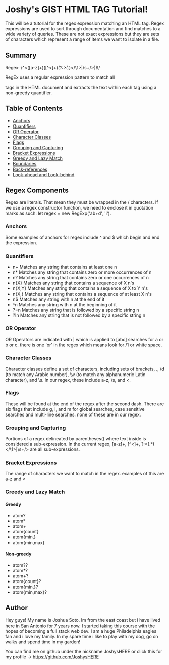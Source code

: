 # Joshy's GIST HTML TAG Tutorial!
This will be a tutorial for the regex expression matching an HTML tag. Regex expressions are used to sort through documentation and find matches to a wide variety of queries. These are not exact expressions but they are sets of characters which represent a range of items we want to isolate in a file.

## Summary
Regex: /^<([a-z]+)([^<]+)*(?:>(.*)<\/\1>|\s+\/>)$/

RegEx uses a regular expression pattern to match all <p> tags in the HTML document and extracts the text within each tag using a non-greedy quantifier.


## Table of Contents

- [Anchors](#anchors)
- [Quantifiers](#quantifiers)
- [OR Operator](#or-operator)
- [Character Classes](#character-classes)
- [Flags](#flags)
- [Grouping and Capturing](#grouping-and-capturing)
- [Bracket Expressions](#bracket-expressions)
- [Greedy and Lazy Match](#greedy-and-lazy-match)
- [Boundaries](#boundaries)
- [Back-references](#back-references)
- [Look-ahead and Look-behind](#look-ahead-and-look-behind)

## Regex Components
Regex are literals. That mean they must be wrapped in the / characters. If we use a regex constructor function, we need to enclose it in quotation marks as such: let regex = new RegExp('ab+d', 'i').

### Anchors
Some examples of anchors for regex include ^ and $ which begin and end the expression.

### Quantifiers
- n+	Matches any string that contains at least one n
- n*	Matches any string that contains zero or more occurrences of n
- n?	Matches any string that contains zero or one occurrences of n
- n{X}	Matches any string that contains a sequence of X n's
- n{X,Y}	Matches any string that contains a sequence of X to Y n's
- n{X,}	Matches any string that contains a sequence of at least X n's
- n$	Matches any string with n at the end of it
- ^n	Matches any string with n at the beginning of it
- ?=n	Matches any string that is followed by a specific string n
- ?!n	Matches any string that is not followed by a specific string n

### OR Operator
OR Operators are indicated with | which is applied to [abc] searches for a or b or c. there is one 'or' in the regex which means look for /1 or white space.

### Character Classes
Character classes define a set of characters, including sets of brackets, ., \d (to match any Arabic number), \w (to match any alphanumeric Latin character), and \s. In our regex, these include a-z, \s, and <.
### Flags
These will be found at the end of the regex after the second dash. There are six flags that include g, i, and m for global searches, case sensitive searches and multi-line searches. none of these are in our regex.
### Grouping and Capturing
Portions of a regex delineated by parentheses() where text inside is considered a sub-expression. In the current regex, [a-z]+, [^<]+, ?:>(.*)<\/\1>|\s+\/> are all sub-expressions.
### Bracket Expressions
The range of characters we want to match in the regex. examples of this are a-z and <

### Greedy and Lazy Match

#### Greedy
- atom?
- atom*
- atom+
- atom{count}
- atom{min,}
- atom{min,max}

#### Non-greedy
- atom??
- atom*?
- atom+?
- atom{count}?
- atom{min,}?
- atom{min,max}?


## Author
Hey guys! My name is Joshua Soto. Im from the east coast but i have lived here in San Antonio for 7 years now. I started taking this course with the hopes of becoming a full stack web dev. I am a huge Philadelphia eagles fan and i love my family. In my spare time i like to play with my dog, go on walks and spend time in my garden! 




You can find me on github under the nickname JoshysHERE or click this for my profile -> https://github.com/JoshysHERE




